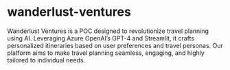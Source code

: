 # wanderlust-ventures
Wanderlust Ventures is a POC designed to revolutionize travel planning using AI. Leveraging Azure OpenAI’s GPT-4 and Streamlit, it crafts personalized itineraries based on user preferences and travel personas. Our platform aims to make travel planning seamless, engaging, and highly tailored to individual needs.

